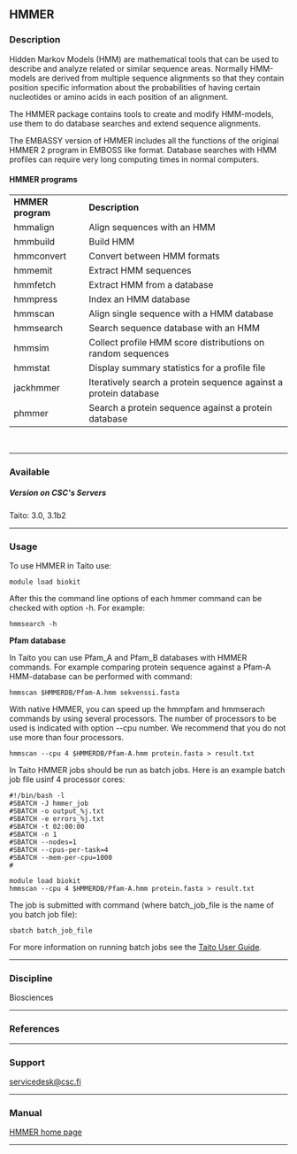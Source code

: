 ## HMMER

### Description

Hidden Markov Models (HMM) are mathematical tools that can be used to
describe and analyze related or similar sequence areas. Normally
HMM-models are derived from multiple sequence alignments so that they
contain position specific information about the probabilities of having
certain nucleotides or amino acids in each position of an alignment.

The HMMER package contains tools to create and modify HMM-models, use
them to do database searches and extend sequence alignments.

The EMBASSY version of HMMER includes all the functions of the original
HMMER 2 program in EMBOSS like format. Database searches with HMM
profiles can require very long computing times in normal computers.

#### HMMER programs

|                   |                                                                  |
|-------------------|------------------------------------------------------------------|
| **HMMER program** | **Description**                                                  |
| hmmalign          | Align sequences with an HMM                                      |
| hmmbuild          | Build HMM                                                        |
| hmmconvert        | Convert between HMM formats                                      |
| hmmemit           | Extract HMM sequences                                            |
| hmmfetch          | Extract HMM from a database                                      |
| hmmpress          | Index an HMM database                                            |
| hmmscan           | Align single sequence with a HMM database                        |
| hmmsearch         | Search sequence database with an HMM                             |
| hmmsim            | Collect profile HMM score distributions on random sequences      |
| hmmstat           | Display summary statistics for a profile file                    |
| jackhmmer         | Iteratively search a protein sequence against a protein database |
| phmmer            | Search a protein sequence against a protein database             |

 

------------------------------------------------------------------------

### Available

##### Version on CSC's Servers

  
Taito: 3.0, 3.1b2

------------------------------------------------------------------------

### Usage

To use HMMER in Taito use:

    module load biokit

After this the command line options of each hmmer command can be checked
with option -h. For example:

    hmmsearch -h

**Pfam database**

In Taito you can use Pfam\_A and Pfam\_B databases with HMMER commands.
For example comparing protein sequence against a Pfam-A HMM-database can
be performed with command:

    hmmscan $HMMERDB/Pfam-A.hmm sekvenssi.fasta

With native HMMER, you can speed up the hmmpfam and hmmserach commands
by using several processors. The number of processors to be used is
indicated with option --cpu number. We recommend that you do not use
more than four processors.

    hmmscan --cpu 4 $HMMERDB/Pfam-A.hmm protein.fasta > result.txt

In Taito HMMER jobs should be run as batch jobs. Here is an example
batch job file usinf 4 processor cores:

    #!/bin/bash -l
    #SBATCH -J hmmer_job
    #SBATCH -o output_%j.txt
    #SBATCH -e errors_%j.txt
    #SBATCH -t 02:00:00
    #SBATCH -n 1
    #SBATCH --nodes=1  
    #SBATCH --cpus-per-task=4
    #SBATCH --mem-per-cpu=1000
    #

    module load biokit
    hmmscan --cpu 4 $HMMERDB/Pfam-A.hmm protein.fasta > result.txt

The job is submitted with command (where batch\_job\_file is the name of
you batch job file):

    sbatch batch_job_file

For more information on running batch jobs see the [Taito User Guide].

------------------------------------------------------------------------

### Discipline

Biosciences  

------------------------------------------------------------------------

### References

------------------------------------------------------------------------

### Support

servicedesk@csc.fi

------------------------------------------------------------------------

### Manual

[HMMER home page]

------------------------------------------------------------------------

  [Taito User Guide]: http://research.csc.fi/taito-batch-jobs
  [HMMER home page]: http://hmmer.janelia.org/
